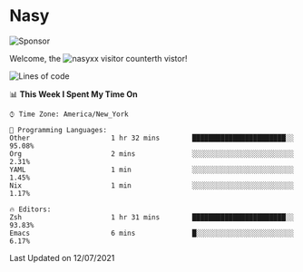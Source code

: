 # Nasy

<!--
<p align="center">
<img height="200" src="https://github-readme-stats.vercel.app/api?username=nasyxx&count_private=true&show_icons=true&theme=dracula&include_all_commits=true"/>
<img height="200" src="https://github-readme-stats.vercel.app/api/top-langs/?username=nasyxx&theme=dracula&hide=html,jupyter+notebook&count_private=true&show_icons=true"/>
</p>

  
----------------
-->

![Sponsor](https://img.shields.io/static/v1.svg?label=Sponsor&message=%E2%9D%A4&logo=GitHub&style=flat&color=pink)
 
Welcome, the ![nasyxx visitor counter](https://count.getloli.com/get/@nasyxx?theme=rule34)th vistor!
 
<!--START_SECTION:waka-->
![Lines of code](https://img.shields.io/badge/From%20Hello%20World%20I%27ve%20Written-5.4%20million%20lines%20of%20code-blue)

📊 **This Week I Spent My Time On** 

```text
⌚︎ Time Zone: America/New_York

💬 Programming Languages: 
Other                    1 hr 32 mins        ███████████████████████░░   95.08% 
Org                      2 mins              ░░░░░░░░░░░░░░░░░░░░░░░░░   2.31% 
YAML                     1 min               ░░░░░░░░░░░░░░░░░░░░░░░░░   1.45% 
Nix                      1 min               ░░░░░░░░░░░░░░░░░░░░░░░░░   1.17%

🔥 Editors: 
Zsh                      1 hr 31 mins        ███████████████████████░░   93.83% 
Emacs                    6 mins              █░░░░░░░░░░░░░░░░░░░░░░░░   6.17%

```


 Last Updated on 12/07/2021
<!--END_SECTION:waka-->

<!-- ![visitors](https://visitor-badge.laobi.icu/badge?page_id=nasyxx.nasyxx) -->
